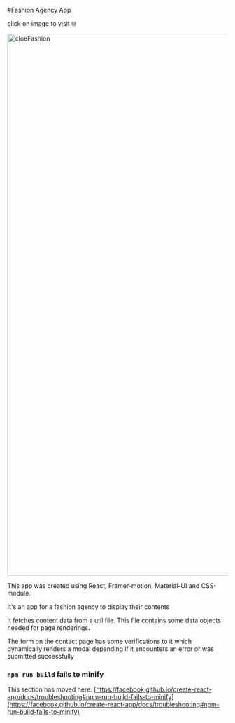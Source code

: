 #Fashion Agency App

click on image to visit 🌐

<a href="https://cloe.netlify.app" target="_blank"><img width="1239" alt="cloeFashion" src="https://github.com/CharlesXstorm/Cloe_Fashion/assets/26228761/48003345-66c9-4723-bba3-c8e97f2682d0"></a>

<p>This app was created using React, Framer-motion, Material-UI and CSS-module.</p>
<p>It's an app for a fashion agency to display their contents</p>
<p>It fetches content data from a util file. This file contains some data objects needed for page renderings.
</p>
<p>The form on the contact page has some verifications to it which dynamically renders a modal depending if it encounters an error or was submitted successfully</p>

### `npm run build` fails to minify

This section has moved here: [https://facebook.github.io/create-react-app/docs/troubleshooting#npm-run-build-fails-to-minify](https://facebook.github.io/create-react-app/docs/troubleshooting#npm-run-build-fails-to-minify)
